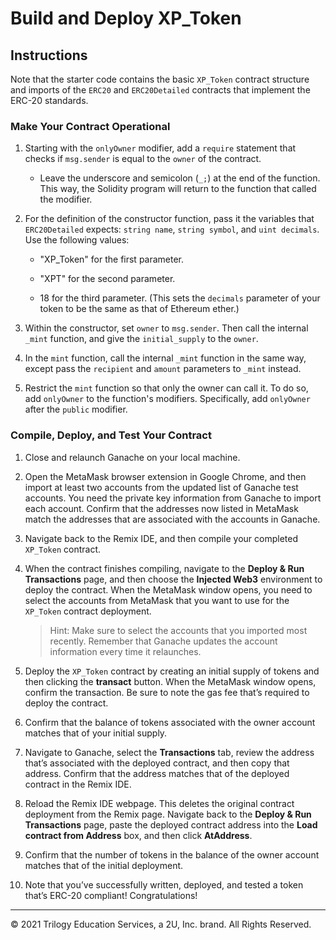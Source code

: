 # Build and Deploy XP_Token

## Instructions 

Note that the starter code contains the basic `XP_Token` contract structure and imports of the `ERC20` and `ERC20Detailed` contracts that implement the ERC-20 standards.

### Make Your Contract Operational

1. Starting with the `onlyOwner` modifier, add a `require` statement that checks if `msg.sender` is equal to the `owner` of the contract.

    * Leave the underscore and semicolon (`_;`) at the end of the function. This way, the Solidity program will return to the function that called the modifier.

2. For the definition of the constructor function, pass it the variables that `ERC20Detailed` expects: `string name`, `string symbol`, and `uint decimals`. Use the following values:

      * "XP_Token" for the first parameter.

      * "XPT" for the second parameter.

      * 18 for the third parameter. (This sets the `decimals` parameter of your token to be the same as that of Ethereum ether.)

3. Within the constructor, set `owner` to `msg.sender`. Then call the internal `_mint` function, and give the `initial_supply` to the `owner`.

4. In the `mint` function, call the internal `_mint` function in the same way, except pass the `recipient` and `amount` parameters to `_mint` instead.

5. Restrict the `mint` function so that only the owner can call it. To do so, add `onlyOwner` to the function's modifiers. Specifically, add `onlyOwner` after the `public` modifier.

### Compile, Deploy, and Test Your Contract

1. Close and relaunch Ganache on your local machine.

2. Open the MetaMask browser extension in Google Chrome, and then import at least two accounts from the updated list of Ganache test accounts. You need the private key information from Ganache to import each account. Confirm that the addresses now listed in MetaMask match the addresses that are associated with the accounts in Ganache.

3. Navigate back to the Remix IDE, and then compile your completed `XP_Token` contract.

4. When the contract finishes compiling, navigate to the **Deploy & Run Transactions** page, and then choose the **Injected Web3** environment to deploy the contract. When the MetaMask window opens, you need to select the accounts from MetaMask that you want to use for the `XP_Token` contract deployment.

    > Hint: Make sure to select the accounts that you imported most recently. Remember that Ganache updates the account information every time it relaunches.

5. Deploy the `XP_Token` contract by creating an initial supply of tokens and then clicking the **transact** button. When the MetaMask window opens, confirm the transaction. Be sure to note the gas fee that’s required to deploy the contract.

6. Confirm that the balance of tokens associated with the owner account matches that of your initial supply.

7. Navigate to Ganache, select the **Transactions** tab, review the address that’s associated with the deployed contract, and then copy that address. Confirm that the address matches that of the deployed contract in the Remix IDE.

8. Reload the Remix IDE webpage. This deletes the original contract deployment from the Remix page. Navigate back to the **Deploy & Run Transactions** page, paste the deployed contract address into the **Load contract from Address** box, and then click **AtAddress**.

9. Confirm that the number of tokens in the balance of the owner account matches that of the initial deployment.

10. Note that you’ve successfully written, deployed, and tested a token that’s ERC-20 compliant! Congratulations!

---

© 2021 Trilogy Education Services, a 2U, Inc. brand. All Rights Reserved.

